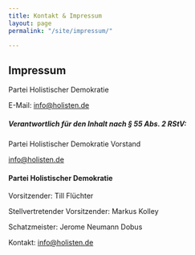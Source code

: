 ```yaml
---
title: Kontakt & Impressum
layout: page
permalink: "/site/impressum/"

---
```

## Impressum
Partei Holistischer Demokratie

E-Mail: info@holisten.de


##### Verantwortlich für den Inhalt nach § 55 Abs. 2 RStV:
Partei Holistischer Demokratie Vorstand

info@holisten.de



#### Partei Holistischer Demokratie

Vorsitzender: Till Flüchter

Stellvertretender Vorsitzender: Markus Kolley

Schatzmeister: Jerome Neumann Dobus


Kontakt: info@holisten.de

